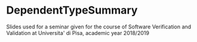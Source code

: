 # DependentTypeSummary

Slides used for a seminar given for the course of Software Verification and Validation at Universita' di Pisa, academic year 2018/2019
